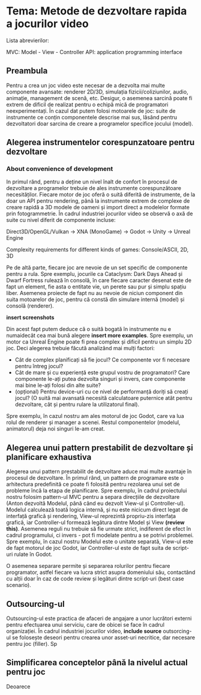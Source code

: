 # Tema: Metode de dezvoltare rapida a jocurilor video


Lista abrevierilor:

MVC: Model - View - Controller
API: application programming interface

## Preambula

Pentru a crea un joc video este necesar de a dezvolta mai multe componente avansate: renderer 2D/3D, simulația fizicii/coliziunilor, audio, animație, management de scenă, etc. Desigur, o asemenea sarcină poate fi extrem de dificil de realizat pentru o echipă mică de programatori neexperimentați. În cazul dat putem folosi motoarele de joc: suite de instrumente ce conțin componentele descrise mai sus, lăsând pentru dezvoltatori doar sarcina de creare a programelor specifice jocului (model). 

## Alegerea instrumentelor corespunzatoare pentru dezvoltare
### About convenience of development

In primul rănd, pentru a deține un nivel înalt de confort în procesul de dezvoltare a programelor trebuie de ales instrumente corespunzătoare necesităților. Fiecare motor de joc oferă o suită diferită de instrumente, de la doar un API pentru rendering, până la instrumente extrem de complexe de creare rapidă a 3D modele de oameni și import direct a modelelor formate prin fotogrammetrie. În cadrul industriei jocurilor video se observă o axă de suite cu nivel diferit de componente incluse:

Direct3D/OpenGL/Vulkan -> XNA (MonoGame) -> Godot -> Unity -> Unreal Engine

Complexity requirements for different kinds of games: Console/ASCII, 2D, 3D

Pe de altă parte, fiecare joc are nevoie de un set specific de componente pentru a rula. Spre exemplu, jocurile ca Cataclysm: Dark Days Ahead și Dwarf Fortress rulează în consolă, în care fiecare caracter desenat este de fapt un element, fie asta o entitate vie, un perete sau pur și simplu spațiu liber. Asemenea proiecte de fapt nu au nevoie de niciun component din suita motoarelor de joc, pentru că constă din simulare internă (model) și consolă (renderer).

__insert screenshots__

Din acest fapt putem deduce că o suită bogată în instrumente nu e numaidecât cea mai bună alegere __insert more examples__. Spre exemplu, un motor ca Unreal Engine poate fi prea complex și dificil pentru un simplu 2D joc. Deci alegerea trebuie făcută analizând mai mulți factori:

- Cât de complex planificați să fie jocul? Ce componente vor fi necesare pentru întreg jocul?
- Cât de mare și cu experiență este grupul vostru de programatori? Care componente le-ați putea dezvolta singuri și invers, care componente mai bine le-ați folosi din alte suite?
- (opțional) Pentru device-uri cu ce nivel de performanță doriți să creați jocul? (O suită mai avansată necesită calculatoare puternice atât pentru dezvoltare, cât și pentru rulare la utilizatorul final).

Spre exemplu, în cazul nostru am ales motorul de joc Godot, care va lua rolul de renderer și manager a scenei. Restul componentelor (modelul, animatorul) deja noi singuri le-am creat.

## Alegerea unui pattern prestabilit de dezvoltare și planificare exhaustiva

Alegerea unui pattern prestabilit de dezvoltare aduce mai multe avantaje în procesul de dezvoltare. În primul rând, un pattern de programare este o arhitectura predefinită ce poate fi folosită pentru rezolarea unui set de probleme încă la etapa de planificare. Spre exemplu, în cadrul proiectului nostru folosim pattern-ul MVC pentru a separa direcțiile de dezvoltare (Anton dezvoltă Modelul, până când eu dezvolt View-ul și Controller-ul). Modelul calculează toată logica internă, și nu este nicicum direct legat de interfață grafică și rendering, View-ul reprezintă propriu-zis interfața grafică, iar Controller-ul formează legătura dintre Model și View __(review this)__. Asemenea reguli nu trebuie să fie urmate strict, indiferent de efect în cadrul programului, ci invers - pot fi modelate pentru a se potrivi problemei. Spre exemplu, în cazul nostru Modelul este o unitate separată, View-ul este de fapt motorul de joc Godot, iar Controller-ul este de fapt suita de script-uri rulate în Godot.

O asemenea separare permite și separarea rolurilor pentru fiecare programator, astfel fiecare va lucra strict asupra domeniului său, contactând cu alții doar în caz de code review și legături dintre script-uri (best case scenario).

## Outsourcing-ul 

Outsourcing-ul este practica de afaceri de angajare a unor lucrători externi pentru efectuarea unui serviciu, care de obicei se face în cadrul organizației. În cadrul industriei jocurilor video, __include source__ outsorcing-ul se folosește deseori pentru crearea unor asset-uri necritice, dar necesare pentru joc (filler). Sp

## Simplificarea conceptelor până la nivelul actual pentru joc

Deoarece 